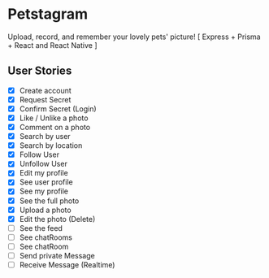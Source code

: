 # Petstagram

Upload, record, and remember your lovely pets' picture! [ Express + Prisma + React and React Native ]

## User Stories

- [x] Create account
- [x] Request Secret
- [x] Confirm Secret (Login)
- [x] Like / Unlike a photo
- [x] Comment on a photo
- [x] Search by user
- [x] Search by location
- [x] Follow User
- [x] Unfollow User
- [x] Edit my profile
- [x] See user profile
- [x] See my profile
- [x] See the full photo
- [x] Upload a photo
- [x] Edit the photo (Delete)
- [ ] See the feed
- [ ] See chatRooms
- [ ] See chatRoom
- [ ] Send private Message
- [ ] Receive Message (Realtime)
